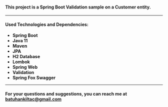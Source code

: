 #### This project is a Spring Boot Validation sample on a Customer entity.

***

#### Used Technologies and Dependencies:

* **Spring Boot**
* **Java 11**
* **Maven**
* **JPA**
* **H2 Database**
* **Lombok**
* **Spring Web**
* **Validation**
* **Spring Fox Swagger**

***

#### For your questions and suggestions, you can reach me at batuhankiltac@gmail.com
